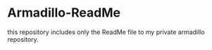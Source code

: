 # Armadillo-ReadMe
this repository includes only the ReadMe file to my private armadillo repository. 
